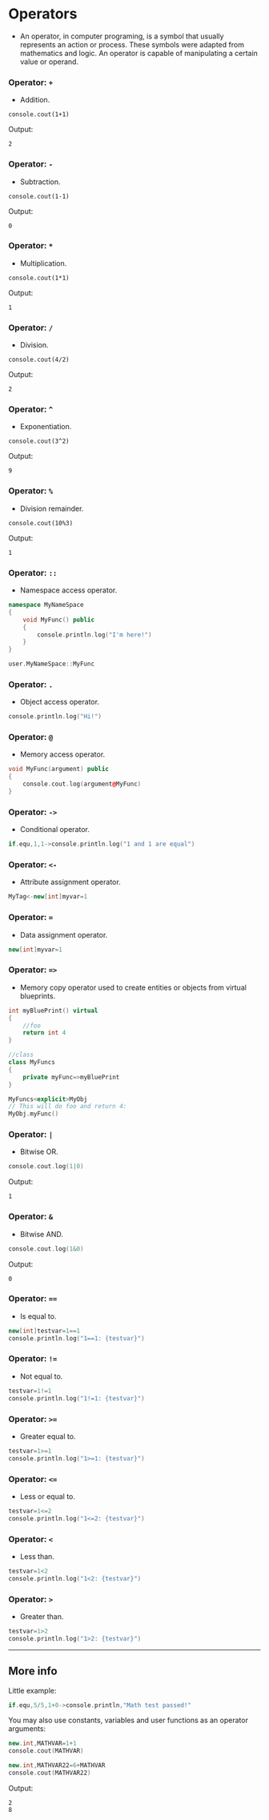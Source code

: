 # Operators

- An operator, in computer programing, is a symbol that usually represents an action or process. These symbols were adapted from mathematics and logic. An operator is capable of manipulating a certain value or operand.

### Operator: `+`
- Addition.
```pawn
console.cout(1+1)
```

Output:

```
2
```

### Operator: `-`
- Subtraction.
```pawn
console.cout(1-1)
```

Output:

```
0
```

### Operator: `*`
- Multiplication.
```pawn
console.cout(1*1)
```

Output:

```
1
```

### Operator: `/`
- Division.
```pawn
console.cout(4/2)
```

Output:

```
2
```

### Operator: `^`
- Exponentiation.
```pawn
console.cout(3^2)
```

Output:

```
9
```

### Operator: `%`
- Division remainder.
```pawn
console.cout(10%3)
```

Output:

```
1
```

### Operator: `::`
- Namespace access operator.
```cpp
namespace MyNameSpace
{
	void MyFunc() public
	{
		console.println.log("I'm here!")
	}
}

user.MyNameSpace::MyFunc
```

### Operator: `.`
- Object access operator.

```cpp
console.println.log("Hi!")
```

### Operator: `@`
- Memory access operator.

```cpp
void MyFunc(argument) public
{
	console.cout.log(argument@MyFunc)
}
```

### Operator: `->`

- Conditional operator.

```cpp
if.equ,1,1->console.println.log("1 and 1 are equal")
```

### Operator: `<-`

- Attribute assignment operator.

```cpp
MyTag<-new[int]myvar=1
```

### Operator: `=`

- Data assignment operator.

```cpp
new[int]myvar=1
```

### Operator: `=>`
- Memory copy operator used to create entities or objects from virtual blueprints.

```cpp
int myBluePrint() virtual
{
	//foo
	return int 4
}

//class
class MyFuncs
{
	private myFunc=>myBluePrint
}

MyFuncs<explicit>MyObj
// This will do foo and return 4:
MyObj.myFunc()
```

### Operator: `|`

- Bitwise OR.

```cpp
console.cout.log(1|0)
```

Output:
```
1
```

### Operator: `&`

- Bitwise AND.

```cpp
console.cout.log(1&0)
```

Output:

```
0
```

### Operator: `==`

- Is equal to.

```cpp
new[int]testvar=1==1
console.println.log("1==1: {testvar}")
```
### Operator: `!=`

- Not equal to.

```cpp
testvar=1!=1
console.println.log("1!=1: {testvar}")
```
### Operator: `>=`

- Greater equal to.

```cpp
testvar=1>=1
console.println.log("1>=1: {testvar}")
```
### Operator: `<=`

- Less or equal to.

```cpp
testvar=1<=2
console.println.log("1<=2: {testvar}")
```
### Operator: `<`

- Less than.

```cpp
testvar=1<2
console.println.log("1<2: {testvar}")
```
### Operator: `>`

- Greater than.

```cpp
testvar=1>2
console.println.log("1>2: {testvar}")
```
---------------------------------------------------------------------------------------------------------

## More info

Little example:

```cpp
if.equ,5/5,1+0->console.println,"Math test passed!"
```

You may also use constants, variables and user functions as an operator arguments:

```cpp
new.int,MATHVAR=1+1
console.cout(MATHVAR)

new.int,MATHVAR22=6+MATHVAR
console.cout(MATHVAR22)
```

Output:

```
2
8
```